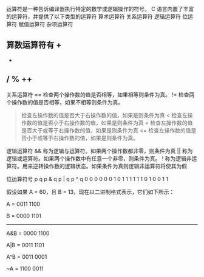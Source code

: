运算符是一种告诉编译器执行特定的数学或逻辑操作的符号。
C 语言内置了丰富的运算符，并提供了以下类型的运算符
算术运算符
关系运算符
逻辑运算符
位运算符
赋值运算符
杂项运算符


算数运算符有
+
-
*
/
%
++
--

关系运算符
== 检查两个操作数的值是否相等，如果相等则条件为真。
!= 检查两个操作数的值是否相等，如果不相等则条件为真。
> 检查左操作数的值是否大于右操作数的值，如果是则条件为真
< 检查左操作数的值是否小于右操作数的值，如果是则条件为真
>=  检查左操作数的值是否大于或等于右操作数的值，如果是则条件为真
<= 检查左操作数的值是否小于或等于右操作数的值，如果是则条件为真。

逻辑运算符
&& 称为逻辑与运算符。如果两个操作数都非零，则条件为真
|| 	称为逻辑或运算符。如果两个操作数中有任意一个非零，则条件为真。
! 称为逻辑非运算符。用来逆转操作数的逻辑状态。如果条件为真则逻辑非运算符将使其为假

位运算符号
p	q	p & q	p | q	p ^ q
0	0	0	0	0
0	1	0	1	1
1	1	1	1	0
1	0	0	1	1

假设如果 A = 60，且 B = 13，现在以二进制格式表示，它们如下所示：

A = 0011 1100

B = 0000 1101

-----------------

A&B = 0000 1100

A|B = 0011 1101

A^B = 0011 0001

~A  = 1100 0011



